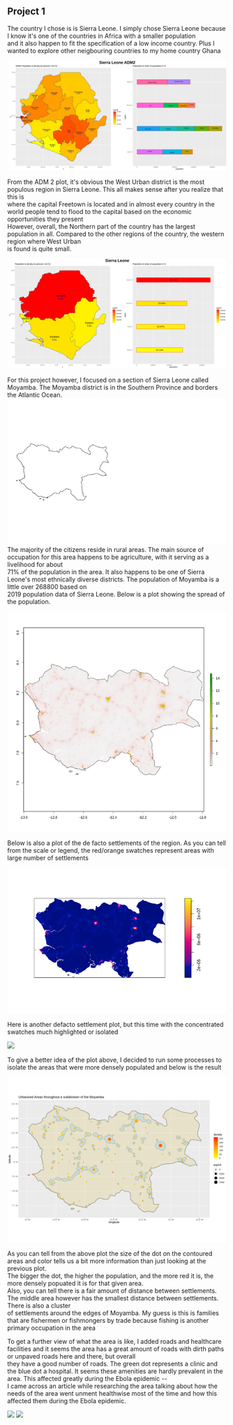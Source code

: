 ## Project 1

The country I chose is is Sierra Leone. I simply chose Sierra Leone because I know it's one of the countries in Africa with a smaller population <br/>
and it also happen to fit the specification of a low income country. Plus I wanted to explore other neigbouring countries to my home country Ghana <br/>

![](Project1/sierra_leone_adm2.png)

From the ADM 2 plot, it's obvious the West Urban district is the most populous region in Sierra Leone. This all makes sense after you realize that this is <br/>
where the capital Freetown is located and in almost every country in the world people tend to flood to the capital based on the economic opportunities they present <br/>
However, overall, the Northern part of the country has the largest population in all. Compared to the other regions of the country, the western region where West Urban <br/>
is found is quite small.

![](Project1/sierra_leone.png)

For this project however, I focused on a section of Sierra Leone called Moyamba. The Moyamba district is in the Southern Province and borders the Atlantic Ocean. <br/>
![](Project1/moymaba.png)
The majority of the citizens reside in rural areas. The main source of occupation for this area happens to be agriculture, with it serving as a livelihood for about <br/>
71% of the population in the area. It also happens to be one of Sierra Leone's most ethnically diverse districts. The population of Moyamba is a little over 268800 based on <br/>
2019 population data of Sierra Leone. Below is a plot showing the spread of the population.

![](Project1/moyamba_pop19.png)

Below is also a plot of the de facto settlements of the region. As you can tell from the scale or legend, the red/orange swatches represent areas with large number of settlements <br/>

![](Project1/defactoplot.png)

Here is another defacto settlement plot, but this time with the concentrated swatches much highlighted or isolated <br/>

![](Project1/defactorcontour.png)

To give a better idea of the plot above, I decided to run some processes to isolate the areas that were more densely populated and below is the result <br/>

![](Project1/urbanized)

As you can tell from the above plot the size of the dot on the contoured areas and color tells us a bit more information than just looking at the previous plot. <br/>
The bigger the dot, the higher the population, and the more red it is, the more densely popuated it is for that given area. <br/>
Also, you can tell there is a fair amount of distance between settlements. The middle area however has the smallest distance between settlements. There is also a cluster <br/>
of settlements around the edges of Moyamba. My guess is this is families that are fishermen or fishmongers by trade because fishing is another primary occupation in the area <br/>

To get a further view of what the area is like, I added roads and healthcare facilities and it seems the area has a great amount of roads with dirth paths or unpaved roads here and there, but overall <br/>
they have a good number of roads. The green dot represents a clinic and the blue dot a hospital. It seems these amenities are hardly prevalent in the area. This affected greatly during the Ebola epidemic -- <br/>
I came across an article while researching the area talking about how the needs of the area went unment healthwise most of the time and how this affected them during the Ebola epidemic.

![](Project1/main_rds.png)
![](Project1/healthcare.png)
